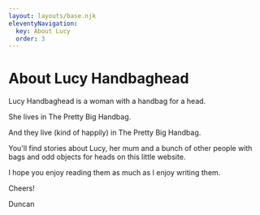 ```yaml
---
layout: layouts/base.njk
eleventyNavigation:
  key: About Lucy
  order: 3
---
```

# About Lucy Handbaghead

Lucy Handbaghead is a woman with a handbag for a head.

She lives in The Pretty Big Handbag.

And they live (kind of happily) in The Pretty Big Handbag.

You'll find stories about Lucy, her mum and a bunch of other people with bags and odd objects for heads on this little website.

I hope you enjoy reading them as much as I enjoy writing them.

Cheers!

Duncan
